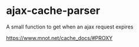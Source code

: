 ajax-cache-parser
=================

A small function to get when an ajax request expires

https://www.mnot.net/cache_docs/#PROXY
